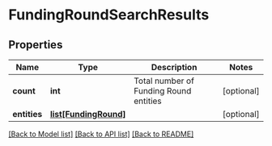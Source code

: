 # FundingRoundSearchResults

## Properties
Name | Type | Description | Notes
------------ | ------------- | ------------- | -------------
**count** | **int** | Total number of Funding Round entities | [optional] 
**entities** | [**list[FundingRound]**](FundingRound.md) |  | [optional] 

[[Back to Model list]](../README.md#documentation-for-models) [[Back to API list]](../README.md#documentation-for-api-endpoints) [[Back to README]](../README.md)

